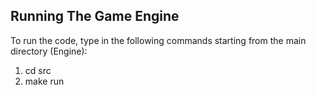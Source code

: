 ## Running The Game Engine
To run the code, type in the following commands starting from the main directory (Engine):
1) cd src 
2) make run